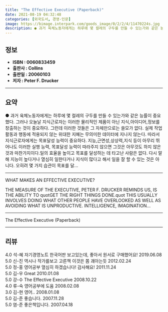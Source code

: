 ```yaml
---
title: "The Effective Executive (Paperback)"
date: 2021-08-19 04:32:48
categories: [외국도서, 경영-인문]
image: https://bimage.interpark.com/goods_image/0/2/2/4/11470224s.jpg
description: ● 과거 육체노동자에게는 하루에 몇 컬레의 구두를 만들 수 있는가와 같은 능률이 중요했다. 그러나 오늘날 지식근로자는 이러한 물리적인 제품이 아닌 지식,아이디어,정보를 창출하는 것이 중요하다. 그런데 이러한 것들은 그 자체만으로는 쓸모가 없다. 실제 작업활동과 행동에 적용되지 않는 위
---
```


## **정보**

- **ISBN : 0060833459**
- **출판사 : Collins**
- **출판일 : 20060103**
- **저자 : Peter F. Drucker**

------



## **요약**

●  과거 육체노동자에게는 하루에 몇 컬레의 구두를 만들 수 있는가와 같은 능률이 중요했다. 그러나 오늘날 지식근로자는 이러한 물리적인 제품이 아닌 지식,아이디어,정보를 창출하는 것이 중요하다. 그런데 이러한 것들은 그 자체만으로는 쓸모가 없다. 실제 작업활동과 행동에 적용되지 않는 위대한 지혜는 무의미한 데이터에 지나지 않는다. 따라서 지식근로자에게는 목표달성 능력이 중요하다. 지능,근면성,상상력,지식 등이 아무리 뛰어나도 이러한 실행 능력, 목표달성 능력이 따라주지 않으면 그것은 아무것도 하지 않은 것과 마찬가지이다.일의 효율을 높이고 목표를 달성하는 데 타고난 사람은 없다. 다시 말해 지능이 높다거나 열심히 일한다거나 지식이 많다고 해서 일을 잘 할 수 있는 것은 아니다. 오히려 몇 가지 습관이 목표를 달...

------

WHAT MAKES AN EFFECTIVE EXECUTIVE?

THE MEASURE OF THE EXECUTIVE, PETER F. DRUCKER REMINDS US, IS THE ABILITY TO quotGET THE RIGHT THINGS DONE.quot THIS USUALLY INVOLVES DOING WHAT OTHER PEOPLE HAVE OVERLOOKED AS WELL AS AVOIDING WHAT IS UNPRODUCTIVE. INTELLIGENCE, IMAGINATION... 

------


The Effective Executive (Paperback) 

------


## **리뷰** 

4.0 석-혜 자기경영노트 한국어판 보고있는데, 좋아서 원서로 구매했어요! 2019.06.08 <br/>5.0 신-진 역시나 작가를보고 고른책 이것은 쫌 괘아는듯 2012.02.24 <br/>5.0 정-홍 영어공부 열심히 하겠습니다! 감사해요! 2011.11.24 <br/>5.0 김-우 Great 2010.01.08 <br/>5.0 강-수 The Effective Executive 2008.10.22 <br/>4.0 류-숙 영어공부에 도움 2008.02.08 <br/>3.0 김-현 영어.. 2008.01.08 <br/>5.0 김-준 좋습니다. 2007.11.28 <br/>5.0 염-준 좋은책입니다. 2007.04.18 <br/>